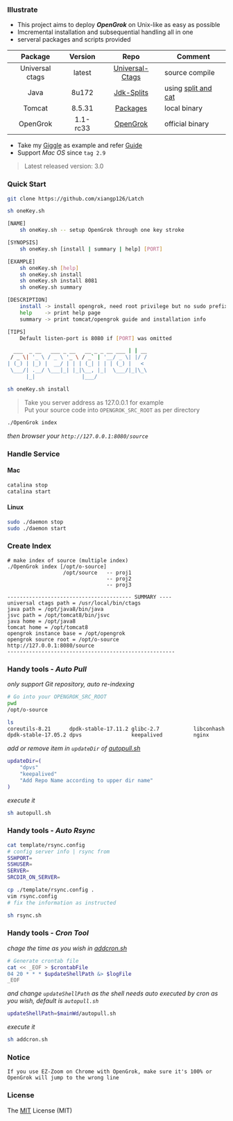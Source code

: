 ### Illustrate
- This project aims to deploy _**OpenGrok**_ on Unix-like as easy as possible
- Imcremental installation and subsequential handling all in one
- serveral packages and scripts provided

Package | Version | Repo | Comment
:---: |:---: | :---: | ---
Universal ctags | latest | [Universal-Ctags](https://github.com/universal-ctags/ctags) | source compile
Java | 8u172 | [Jdk-Splits](./packages/jdk-splits) | using [split and cat](https://github.com/xiangp126/split-and-cat)
Tomcat | 8.5.31 | [Packages](./packages) | local binary
OpenGrok | 1.1-rc33 | [OpenGrok](https://github.com/oracle/opengrok) | official binary
- Take my [Giggle](http://giggle.ddns.net:8080/source) as example and refer [Guide](./gif/guide.gif) 
- Support *Mac OS* since `tag 2.9`

> Latest released version: 3.0

### Quick Start
```bash
git clone https://github.com/xiangp126/Latch
```
```bash
sh oneKey.sh

[NAME]
    sh oneKey.sh -- setup OpenGrok through one key stroke

[SYNOPSIS]
    sh oneKey.sh [install | summary | help] [PORT]

[EXAMPLE]
    sh oneKey.sh [help]
    sh oneKey.sh install
    sh oneKey.sh install 8081
    sh oneKey.sh summary

[DESCRIPTION]
    install -> install opengrok, need root privilege but no sudo prefix
    help    -> print help page
    summary -> print tomcat/opengrok guide and installation info

[TIPS]
    Default listen-port is 8080 if [PORT] was omitted

  ___  _ __   ___ _ __   __ _ _ __ ___ | | __
 / _ \| '_ \ / _ \ '_ \ / _` | '__/ _ \| |/ /
| (_) | |_) |  __/ | | | (_| | | | (_) |   <
 \___/| .__/ \___|_| |_|\__, |_|  \___/|_|\_\
      |_|               |___/
```
```bash
sh oneKey.sh install
```
> Take you server address as 127.0.0.1 for example<br>
> Put your source code into `OPENGROK_SRC_ROOT` as per directory

```bash
./OpenGrok index
```

_then browser your `http://127.0.0.1:8080/source`_

### Handle Service
#### Mac
```bash
catalina stop
catalina start
```

#### Linux
```bash
sudo ./daemon stop
sudo ./daemon start
```

### Create Index
```
# make index of source (multiple index)
./OpenGrok index [/opt/o-source]
                  /opt/source   -- proj1
                                -- proj2
                                -- proj3

---------------------------------------- SUMMARY ----
universal ctags path = /usr/local/bin/ctags
java path = /opt/java8/bin/java
jsvc path = /opt/tomcat8/bin/jsvc
java home = /opt/java8
tomcat home = /opt/tomcat8
opengrok instance base = /opt/opengrok
opengrok source root = /opt/o-source
http://127.0.0.1:8080/source
------------------------------------------------------
```

### Handy tools - _Auto Pull_
_only support Git repository, auto re-indexing_

```bash
# Go into your OPENGROK_SRC_ROOT
pwd
/opt/o-source

ls
coreutils-8.21      dpdk-stable-17.11.2 glibc-2.7           libconhash
dpdk-stable-17.05.2 dpvs                keepalived          nginx
```

_add or remove item in *`updateDir`* of [autopull.sh](./autopull.sh)_

```bash
updateDir=(
    "dpvs"
    "keepalived"
    "Add Repo Name according to upper dir name"
)
```

_execute it_

```bash
sh autopull.sh
```

### Handy tools - _Auto Rsync_
```bash
cat template/rsync.config
# config server info | rsync from
SSHPORT=
SSHUSER=
SERVER=
SRCDIR_ON_SERVER=

cp ./template/rsync.config .
vim rsync.config
# fix the information as instructed
```

```bash
sh rsync.sh
```

### Handy tools - _Cron Tool_
_chage the time as you wish in [addcron.sh](./addcron.sh)_

```bash
# Generate crontab file
cat << _EOF > $crontabFile
04 20 * * * $updateShellPath &> $logFile
_EOF
```

_and change *`updateShellPath`* as the shell needs auto executed by cron as you wish, default is `autopull.sh`_

```bash
updateShellPath=$mainWd/autopull.sh
```

_execute it_

```bash
sh addcron.sh
```

### Notice
    If you use EZ-Zoom on Chrome with OpenGrok, make sure it's 100% or OpenGrok will jump to the wrong line

### License
The [MIT](./LICENSE.txt) License (MIT)

